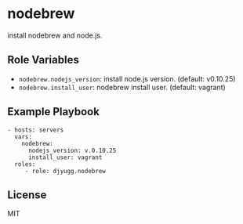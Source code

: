 nodebrew
=========

install nodebrew and node.js.

Role Variables
--------------
- `nodebrew.nodejs_version`: install node.js version. (default: v0.10.25)
- `nodebrew.install_user`: nodebrew install user. (default: vagrant) 

Example Playbook
----------------

    - hosts: servers
      vars:
        nodebrew:
          nodejs_version: v.0.10.25
          install_user: vagrant
      roles:
         - role: djyugg.nodebrew

License
-------

MIT
